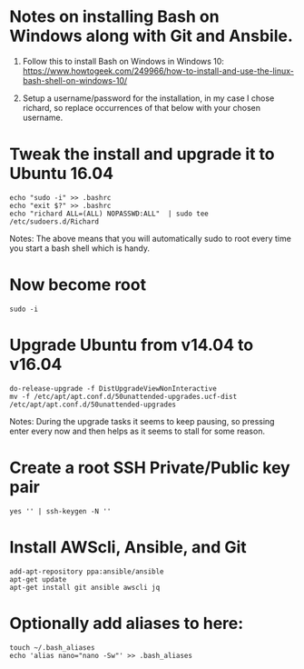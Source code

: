 # Notes on installing Bash on Windows along with Git and Ansbile.

1. Follow this to install Bash on Windows in Windows 10:
https://www.howtogeek.com/249966/how-to-install-and-use-the-linux-bash-shell-on-windows-10/

2. Setup a username/password for the installation, in my case I chose richard, so replace occurrences of that below with your chosen username.

# Tweak the install and upgrade it to Ubuntu 16.04
```
echo "sudo -i" >> .bashrc
echo "exit $?" >> .bashrc
echo "richard ALL=(ALL) NOPASSWD:ALL"  | sudo tee /etc/sudoers.d/Richard
```
Notes: The above means that you will automatically sudo to root every time you start a bash shell which is handy.

# Now become root
```
sudo -i
```

# Upgrade Ubuntu from v14.04 to v16.04
```
do-release-upgrade -f DistUpgradeViewNonInteractive
mv -f /etc/apt/apt.conf.d/50unattended-upgrades.ucf-dist /etc/apt/apt.conf.d/50unattended-upgrades
```
Notes: During the upgrade tasks it seems to keep pausing, so pressing enter every now and then helps as it seems to stall for some reason.

# Create a root SSH Private/Public key pair
```
yes '' | ssh-keygen -N ''
```

# Install AWScli, Ansible, and Git
```
add-apt-repository ppa:ansible/ansible
apt-get update
apt-get install git ansible awscli jq
```
# Optionally add aliases to here:
```
touch ~/.bash_aliases
echo 'alias nano="nano -Sw"' >> .bash_aliases
```
